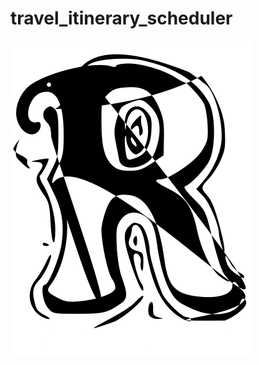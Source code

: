 # travel_itinerary_scheduler
![Personalised travel Itinerary scheduler](resources/images/recon.png?raw=true "recon")
